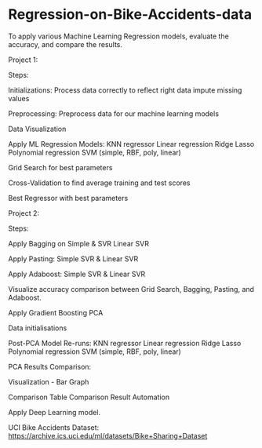 # Regression-on-Bike-Accidents-data

To apply various Machine Learning Regression models, evaluate the accuracy, and compare the results.

Project 1:

Steps:

Initializations: Process data correctly to reflect right data impute missing values 

Preprocessing: Preprocess data for our machine learning models 

Data Visualization 

Apply ML Regression Models: KNN regressor Linear regression Ridge Lasso Polynomial regression SVM (simple, RBF, poly, linear) 

Grid Search for best parameters 

Cross-Validation to find average training and test scores 

Best Regressor with best parameters


Project 2:

Steps:

Apply Bagging on Simple & SVR Linear SVR 

Apply Pasting: Simple SVR & Linear SVR 

Apply Adaboost: Simple SVR & Linear SVR 

Visualize accuracy comparison between Grid Search, Bagging, Pasting, and Adaboost. 

Apply Gradient Boosting PCA 

Data initialisations 

Post-PCA Model Re-runs: KNN regressor Linear regression Ridge Lasso Polynomial regression SVM (simple, RBF, poly, linear) 

PCA Results Comparison: 

Visualization - Bar Graph 

Comparison Table Comparison Result Automation 

Apply Deep Learning model.


UCI Bike Accidents Dataset: https://archive.ics.uci.edu/ml/datasets/Bike+Sharing+Dataset
